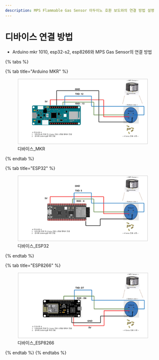 ```yaml
---
description: MPS Flammable Gas Sensor 아두이노 호환 보도와의 연결 방법 설명
---
```


# 디바이스 연결 방법

* Arduino mkr 1010, esp32-s2, esp8266와 MPS Gas Sensor의 연결 방법&#x20;



{% tabs %}

{% tab title="Arduino MKR" %}
<figure><img src="p1_image/MKR.webp" alt="디바이스_MKR" width="563"><figcaption>디바이스_MKR</figcaption></figure>
{% endtab %}

{% tab title="ESP32" %}
<figure><img src="p1_image/ESP32.webp" alt="디바이스_ESP32" width="563"><figcaption>디바이스_ESP32</figcaption></figure>
{% endtab %}

{% tab title="ESP8266" %}
<figure><img src="p1_image/ESP8266.webp" alt="디바이스_ESP8266" width="563"><figcaption>디바이스_ESP8266</figcaption></figure>
{% endtab %}
{% endtabs %}









